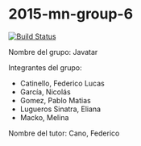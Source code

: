 # 2015-mn-group-6

[![Build Status](https://magnum.travis-ci.com/dds-utn/2015-mn-group-6.svg?token=pLHpFEsKnpotZxuQDUUZ&branch=master)](https://magnum.travis-ci.com/dds-utn/2015-mn-group-6)

Nombre del grupo: Javatar

Integrantes del grupo:
- Catinello, Federico Lucas
- García, Nicolás
- Gomez, Pablo Matias
- Lugueros Sinatra, Eliana
- Macko, Melina

Nombre del tutor: Cano, Federico
